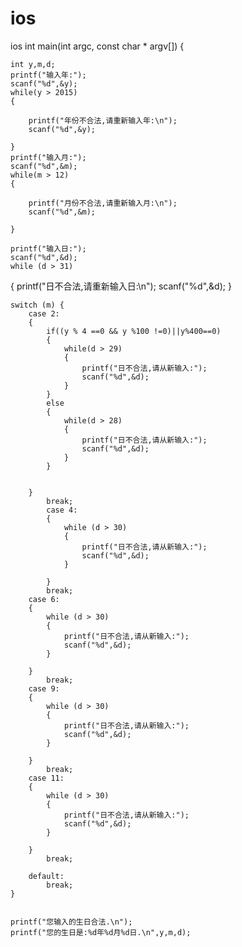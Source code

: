 # ios
ios
int main(int argc, const char * argv[]) {
   
    int y,m,d;
    printf("输入年:");
    scanf("%d",&y);
    while(y > 2015)
    {
        
        printf("年份不合法,请重新输入年:\n");
        scanf("%d",&y);
        
    }
    printf("输入月:");
    scanf("%d",&m);
    while(m > 12)
    {
        
        printf("月份不合法,请重新输入月:\n");
        scanf("%d",&m);
        
    }

    printf("输入日:");
    scanf("%d",&d);
    while (d > 31)
   {
      printf("日不合法,请重新输入日:\n");
      scanf("%d",&d);
    }
    
    switch (m) {
        case 2:
        {
            if((y % 4 ==0 && y %100 !=0)||y%400==0)
            {
                while(d > 29)
                {
                    printf("日不合法,请从新输入:");
                    scanf("%d",&d);
                }
            }
            else
            {
                while(d > 28)
                {
                    printf("日不合法,请从新输入:");
                    scanf("%d",&d);
                }
            }
            
            
        }
            break;
            case 4:
            {
                while (d > 30)
                {
                    printf("日不合法,请从新输入:");
                    scanf("%d",&d);
                }
            
            }
            break;
        case 6:
        {
            while (d > 30)
            {
                printf("日不合法,请从新输入:");
                scanf("%d",&d);
            }
            
        }
            break;
        case 9:
        {
            while (d > 30)
            {
                printf("日不合法,请从新输入:");
                scanf("%d",&d);
            }
            
        }
            break;
        case 11:
        {
            while (d > 30)
            {
                printf("日不合法,请从新输入:");
                scanf("%d",&d);
            }
            
        }
            break;

        default:
            break;
    }
    
    
    printf("您输入的生日合法.\n");
    printf("您的生日是:%d年%d月%d日.\n",y,m,d);
    
    
    
    
